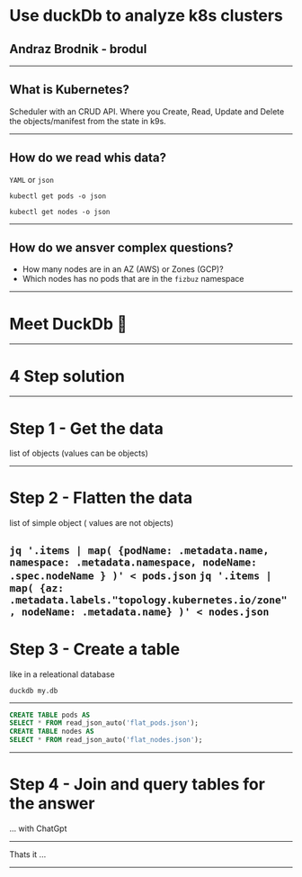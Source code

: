 
# Use duckDb to analyze k8s clusters
## Andraz Brodnik - brodul

---

## What is Kubernetes? 

Scheduler with an CRUD API. Where you Create, Read, Update and Delete the objects/manifest from the state in k9s.

--- 

## How do we read whis data? 

`YAML` or `json`

`kubectl get pods -o json` 

`kubectl get nodes -o json`

---

## How do we ansver complex questions? 

- How many nodes are in an AZ (AWS) or Zones (GCP)?
- Which nodes has no pods that are in the `fizbuz` namespace

---

# Meet DuckDb :duck: 

---

# 4 Step solution 

--- 

# Step 1 - Get the data

list of objects (values can be objects)

---

# Step 2 - Flatten the data

list of simple object ( values are not objects)

`jq '.items | map( {podName: .metadata.name, namespace: .metadata.namespace, nodeName: .spec.nodeName } )' < pods.json`
`jq '.items | map( {az: .metadata.labels."topology.kubernetes.io/zone", nodeName: .metadata.name} )' < nodes.json`
---

# Step 3 - Create a table

like in a releational database

`duckdb my.db`

---

```sql
CREATE TABLE pods AS
SELECT * FROM read_json_auto('flat_pods.json');
CREATE TABLE nodes AS
SELECT * FROM read_json_auto('flat_nodes.json');
```

---

# Step 4 - Join and query tables for the answer

... with ChatGpt 

--- 

Thats it ... 

---
